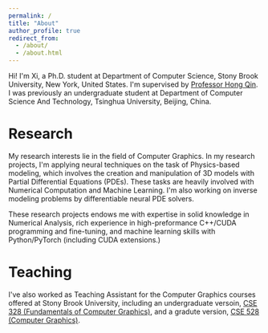 ```yaml
---
permalink: /
title: "About"
author_profile: true
redirect_from: 
  - /about/
  - /about.html
---
```


Hi! I'm Xi, a Ph.D. student at Department of Computer Science, Stony Brook University, New York, United States. I'm supervised by [Professor Hong Qin](https://www3.cs.stonybrook.edu/~qin/). I was previously an undergraduate student at Department of Computer Science And Technology, Tsinghua University, Beijing, China. 

Research
======

My research interests lie in the field of Computer Graphics. In my research projects, I'm applying neural techniques on the task of Physics-based modeling, which involves the creation and manipulation of 3D models with Partial Differential Equations (PDEs). These tasks are heavily involved with Numerical Computation and Machine Learning. I'm also working on inverse modeling problems by differentiable neural PDE solvers. 

These research projects endows me with expertise in solid knowledge in Numerical Analysis, rich experience in high-preformance C++/CUDA programming and fine-tuning, and machine learning skills with Python/PyTorch (including CUDA extensions.)

Teaching
======

I've also worked as Teaching Assistant for the Computer Graphics courses offered at Stony Brook University, including an undergraduate versoin, [CSE 328 (Fundamentals of Computer Graphics)](https://www3.cs.stonybrook.edu/~xihan1/courses/cse328/ta_help_page.html), and a gradute version, [CSE 528 (Computer Graphics)](https://www3.cs.stonybrook.edu/~xihan1/courses/cse528/ta_help_page.html). 
